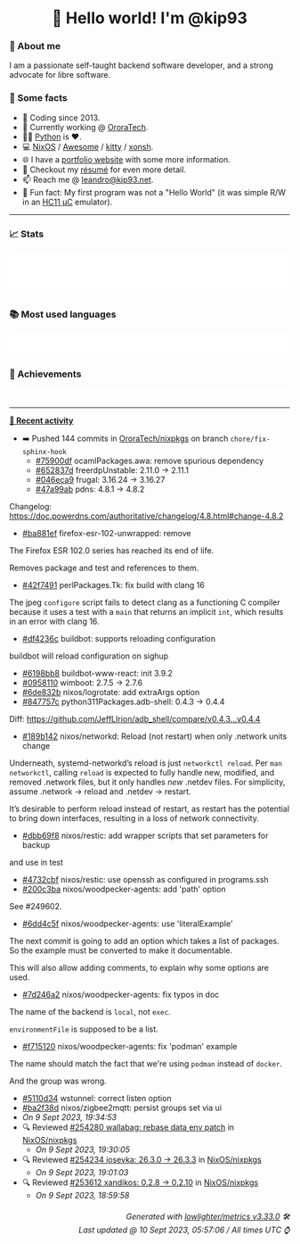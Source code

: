 <!-- README template, populated using this action:
     https://github.com/kip93/kip93/blob/main/.github/workflows/readme.yml. -->

<h1 align="center">👋 Hello world! I'm @kip93</h1> <!-- LOGIN => username -->

### 👤 About me

I am a passionate self-taught backend software developer, and a strong advocate for libre software.


### 💬 Some facts

* 📅 Coding since 2013.
* 💼 Currently working @ [OroraTech](https://ororatech.com/).
* 👨‍💻 [Python](https://github.com/search?q=user%3Akip93&l=python) is ❤️. <!-- LOGIN => username -->
* 💻 [NixOS](https://github.com/NixOS/) /
     [Awesome](https://github.com/awesomeWM/) /
     [kitty](https://github.com/kovidgoyal/kitty/) /
     [xonsh](https://github.com/xonsh/).
* 🌐 I have a [portfolio website](https://kip93.net/) with some more information.
* 📝 Checkout my [résumé](https://kip93.net/resume/) for even more detail.
* 📫 Reach me @ [leandro@kip93.net](mailto:leandro@kip93.net).
* 🎲 Fun fact: My first program was not a "Hello World" (it was simple R/W in an [HC11 µC](https://en.wikipedia.org/wiki/68HC11) emulator).


-----------------------------------------------------------------------------------------------------------------------


### 📈 Stats

![](./stats.svg)


### 📚 Most used languages <!-- by percentage, in decreasing order -->

![](./languages.svg)


### 🏅 Achievements

![](./achievements.svg)


-----------------------------------------------------------------------------------------------------------------------


**[📰 Recent activity](https://github.com/kip93)**
* ➡️ Pushed 144 commits in [OroraTech/nixpkgs](https://github.com/OroraTech/nixpkgs) on branch `chore/fix-sphinx-hook`
  * [#75900df](https://github.com/OroraTech/nixpkgs/commit/75900df) ocamlPackages.awa: remove spurious dependency
  * [#652837d](https://github.com/OroraTech/nixpkgs/commit/652837d) freerdpUnstable: 2.11.0 -&gt; 2.11.1
  * [#046eca9](https://github.com/OroraTech/nixpkgs/commit/046eca9) frugal: 3.16.24 -&gt; 3.16.27
  * [#47a99ab](https://github.com/OroraTech/nixpkgs/commit/47a99ab) pdns: 4.8.1 -&gt; 4.8.2

Changelog: https://doc.powerdns.com/authoritative/changelog/4.8.html#change-4.8.2
  * [#ba881ef](https://github.com/OroraTech/nixpkgs/commit/ba881ef) firefox-esr-102-unwrapped: remove

The Firefox ESR 102.0 series has reached its end of life.

Removes package and test and references to them.
  * [#42f7491](https://github.com/OroraTech/nixpkgs/commit/42f7491) perlPackages.Tk: fix build with clang 16

The jpeg `configure` script fails to detect clang as a functioning C
compiler because it uses a test with a `main` that returns an implicit
`int`, which results in an error with clang 16.
  * [#df4236c](https://github.com/OroraTech/nixpkgs/commit/df4236c) buildbot: supports reloading configuration

buildbot will reload configuration on sighup
  * [#6198bb8](https://github.com/OroraTech/nixpkgs/commit/6198bb8) buildbot-www-react: init 3.9.2
  * [#0958110](https://github.com/OroraTech/nixpkgs/commit/0958110) wimboot: 2.7.5 -&gt; 2.7.6
  * [#6de832b](https://github.com/OroraTech/nixpkgs/commit/6de832b) nixos/logrotate: add extraArgs option
  * [#847757c](https://github.com/OroraTech/nixpkgs/commit/847757c) python311Packages.adb-shell: 0.4.3 -&gt; 0.4.4

Diff: https://github.com/JeffLIrion/adb_shell/compare/v0.4.3...v0.4.4
  * [#189b142](https://github.com/OroraTech/nixpkgs/commit/189b142) nixos/networkd: Reload (not restart) when only .network units change

Underneath, systemd-networkd’s reload is just `networkctl reload`. Per
`man networkctl`, calling `reload` is expected to fully handle new,
modified, and removed .network files, but it only handles *new* .netdev
files. For simplicity, assume .network -&gt; reload and .netdev -&gt; restart.

It’s desirable to perform reload instead of restart, as restart has the
potential to bring down interfaces, resulting in a loss of network
connectivity.
  * [#dbb69f8](https://github.com/OroraTech/nixpkgs/commit/dbb69f8) nixos/restic: add wrapper scripts that set parameters for backup

and use in test
  * [#4732cbf](https://github.com/OroraTech/nixpkgs/commit/4732cbf) nixos/restic: use openssh as configured in programs.ssh
  * [#200c3ba](https://github.com/OroraTech/nixpkgs/commit/200c3ba) nixos/woodpecker-agents: add &#39;path&#39; option

See #249602.
  * [#6dd4c5f](https://github.com/OroraTech/nixpkgs/commit/6dd4c5f) nixos/woodpecker-agents: use &#39;literalExample&#39;

The next commit is going to add an option which takes a list of
packages. So the example must be converted to make it documentable.

This will also allow adding comments, to explain why some options are
used.
  * [#7d246a2](https://github.com/OroraTech/nixpkgs/commit/7d246a2) nixos/woodpecker-agents: fix typos in doc

The name of the backend is `local`, not `exec`.

`environmentFile` is supposed to be a list.
  * [#f715120](https://github.com/OroraTech/nixpkgs/commit/f715120) nixos/woodpecker-agents: fix &#39;podman&#39; example

The name should match the fact that we&#39;re using `podman` instead of
`docker`.

And the group was wrong.
  * [#5110d34](https://github.com/OroraTech/nixpkgs/commit/5110d34) wstunnel: correct listen option
  * [#ba2f38d](https://github.com/OroraTech/nixpkgs/commit/ba2f38d) nixos/zigbee2mqtt: persist groups set via ui
  * *On 9 Sept 2023, 19:34:53*
* 🔍 Reviewed [#254280 wallabag: rebase data env patch](https://github.com/NixOS/nixpkgs/pull/254280) in [NixOS/nixpkgs](https://github.com/NixOS/nixpkgs)
  * *On 9 Sept 2023, 19:30:05*
* 🔍 Reviewed [#254234 iosevka: 26.3.0 -&gt; 26.3.3](https://github.com/NixOS/nixpkgs/pull/254234) in [NixOS/nixpkgs](https://github.com/NixOS/nixpkgs)
  * *On 9 Sept 2023, 19:01:03*
* 🔍 Reviewed [#253612 xandikos: 0.2.8 -&gt; 0.2.10](https://github.com/NixOS/nixpkgs/pull/253612) in [NixOS/nixpkgs](https://github.com/NixOS/nixpkgs)
  * *On 9 Sept 2023, 18:59:58*
 <!-- Last activity -->


<h6 align="right"><em>
    Generated with <a href="https://github.com/lowlighter/metrics/tree/latest/">lowlighter/metrics v3.33.0</a> 🛠️<br> <!-- VERSION => MAJOR.minor.patch -->
    Last updated @ 10 Sept 2023, 05:57:06 / All times UTC ⌚ <!-- meta.generated => DD/MM/YYYY, hh:mm -->
</em></h6>
